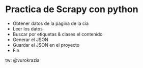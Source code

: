 # Practica de Scrapy con python

* Obtener datos de la pagina de la cia
* Leer los datos
* Buscar por etiquetas & clases el contenido
* Generar el JSON
* Guardar el JSON en el proyecto
* Fin


tw: @vurokrazia